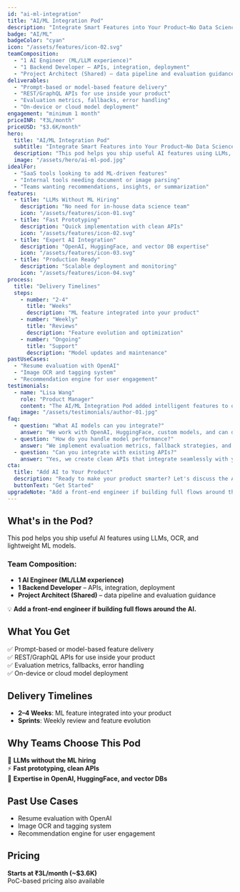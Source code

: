 ```yaml
---
id: "ai-ml-integration"
title: "AI/ML Integration Pod"
description: "Integrate Smart Features into Your Product—No Data Science Hiring Needed"
badge: "AI/ML"
badgeColor: "cyan"
icon: "/assets/features/icon-02.svg"
teamComposition:
  - "1 AI Engineer (ML/LLM experience)"
  - "1 Backend Developer – APIs, integration, deployment"
  - "Project Architect (Shared) – data pipeline and evaluation guidance"
deliverables:
  - "Prompt-based or model-based feature delivery"
  - "REST/GraphQL APIs for use inside your product"
  - "Evaluation metrics, fallbacks, error handling"
  - "On-device or cloud model deployment"
engagement: "minimum 1 month"
priceINR: "₹3L/month"
priceUSD: "$3.6K/month"
hero:
  title: "AI/ML Integration Pod"
  subtitle: "Integrate Smart Features into Your Product—No Data Science Hiring Needed"
  description: "This pod helps you ship useful AI features using LLMs, OCR, and lightweight ML models."
  image: "/assets/hero/ai-ml-pod.jpg"
idealFor:
  - "SaaS tools looking to add ML-driven features"
  - "Internal tools needing document or image parsing"
  - "Teams wanting recommendations, insights, or summarization"
features:
  - title: "LLMs Without ML Hiring"
    description: "No need for in-house data science team"
    icon: "/assets/features/icon-01.svg"
  - title: "Fast Prototyping"
    description: "Quick implementation with clean APIs"
    icon: "/assets/features/icon-02.svg"
  - title: "Expert AI Integration"
    description: "OpenAI, HuggingFace, and vector DB expertise"
    icon: "/assets/features/icon-03.svg"
  - title: "Production Ready"
    description: "Scalable deployment and monitoring"
    icon: "/assets/features/icon-04.svg"
process:
  title: "Delivery Timelines"
  steps:
    - number: "2-4"
      title: "Weeks"
      description: "ML feature integrated into your product"
    - number: "Weekly"
      title: "Reviews"
      description: "Feature evolution and optimization"
    - number: "Ongoing"
      title: "Support"
      description: "Model updates and maintenance"
pastUseCases:
  - "Resume evaluation with OpenAI"
  - "Image OCR and tagging system"
  - "Recommendation engine for user engagement"
testimonials:
  - name: "Lisa Wang"
    role: "Product Manager"
    content: "The AI/ML Integration Pod added intelligent features to our SaaS platform in just 3 weeks."
    image: "/assets/testimonials/author-01.jpg"
faq:
  - question: "What AI models can you integrate?"
    answer: "We work with OpenAI, HuggingFace, custom models, and can deploy on cloud or edge devices."
  - question: "How do you handle model performance?"
    answer: "We implement evaluation metrics, fallback strategies, and continuous monitoring."
  - question: "Can you integrate with existing APIs?"
    answer: "Yes, we create clean APIs that integrate seamlessly with your existing product architecture."
cta:
  title: "Add AI to Your Product"
  description: "Ready to make your product smarter? Let's discuss the AI features you need."
  buttonText: "Get Started"
upgradeNote: "Add a front-end engineer if building full flows around the AI."
---
```


## What's in the Pod?

This pod helps you ship useful AI features using LLMs, OCR, and lightweight ML models.

### Team Composition:
- **1 AI Engineer (ML/LLM experience)**
- **1 Backend Developer** – APIs, integration, deployment
- **Project Architect (Shared)** – data pipeline and evaluation guidance

💡 **Add a front-end engineer if building full flows around the AI.**

## What You Get

✅ Prompt-based or model-based feature delivery  
✅ REST/GraphQL APIs for use inside your product  
✅ Evaluation metrics, fallbacks, error handling  
✅ On-device or cloud model deployment  

## Delivery Timelines

- **2–4 Weeks**: ML feature integrated into your product
- **Sprints**: Weekly review and feature evolution

## Why Teams Choose This Pod

🧠 **LLMs without the ML hiring**  
⚡ **Fast prototyping, clean APIs**  
🤖 **Expertise in OpenAI, HuggingFace, and vector DBs**

## Past Use Cases

- Resume evaluation with OpenAI
- Image OCR and tagging system  
- Recommendation engine for user engagement

## Pricing

**Starts at ₹3L/month (~$3.6K)**  
PoC-based pricing also available 
